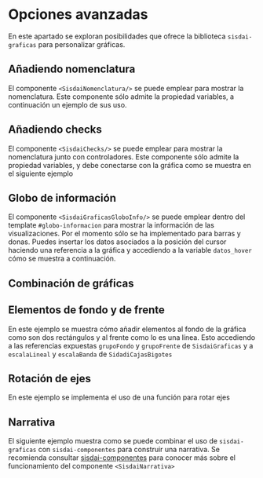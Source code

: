 # Opciones avanzadas

En este apartado se exploran posibilidades que ofrece la biblioteca `sisdai-graficas` para personalizar gráficas.

## Añadiendo nomenclatura

El componente `<SisdaiNomenclatura/>` se puede emplear para mostrar la nomenclatura. Este componente sólo admite la propiedad variables, a continuación un ejemplo de sus uso.

<!-- <utils-ejemplo-doc ruta="opciones-avanzadas/nomenclatura.vue"/> -->

## Añadiendo checks

El componente `<SisdaiChecks/>` se puede emplear para mostrar la nomenclatura junto con controladores. Este componente sólo admite la propiedad variables, y debe conectarse con la gráfica como se muestra en el siguiente ejemplo

<!-- <utils-ejemplo-doc ruta="opciones-avanzadas/checks.vue"/> -->

## Globo de información

El componente `<SisdaiGraficasGloboInfo/>` se puede emplear dentro del template `#globo-informacion` para mostrar la información de las visualizaciones. Por el momento sólo se ha implementado para barras y donas. Puedes insertar los datos asociados a la posición del cursor haciendo una referencia a la gráfica y accediendo a la variable `datos_hover` cómo se muestra a continuación.

<!-- <utils-ejemplo-doc ruta="opciones-avanzadas/globo-informacion.vue"/> -->

## Combinación de gráficas

<!-- <utils-ejemplo-doc ruta="opciones-avanzadas/combinacion.vue"/> -->

## Elementos de fondo y de frente

En este ejemplo se muestra cómo añadir elementos al fondo de la gráfica como son dos rectángulos y al frente como lo es una línea. Esto accediendo a las referencias expuestas `grupoFondo` y `grupoFrente` de `SisdaiGraficas` y a `escalaLineal` y `escalaBanda` de `SidadiCajasBigotes`

<!-- <utils-ejemplo-doc ruta="opciones-avanzadas/elementos.vue"/> -->

## Rotación de ejes

En este ejemplo se implementa el uso de una función para rotar ejes

<!-- <utils-ejemplo-doc ruta="opciones-avanzadas/rotacion-ejes.vue"/> -->

<!-- <utils-ejemplo-doc ruta="opciones-avanzadas/modificando-datos-checks.vue"/> -->

## Narrativa

El siguiente ejemplo muestra como se puede combinar el uso de `sisdai-graficas` con `sisdai-componentes` para construir una narrativa. Se recomienda consultar [sisdai-componentes](https://codigo.conahcyt.mx/sisdai/sisdai-componentes) para conocer más sobre el funcionamiento del componente `<SisdaiNarrativa>`

<!-- <utils-ejemplo-doc ruta="opciones-avanzadas/narrativa.vue"/> -->
